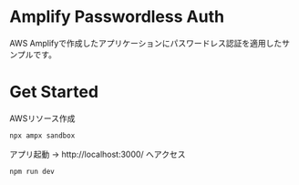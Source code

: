 # Amplify Passwordless Auth
AWS Amplifyで作成したアプリケーションにパスワードレス認証を適用したサンプルです。
# Get Started
AWSリソース作成
```bash
npx ampx sandbox
```

アプリ起動 → http://localhost:3000/ へアクセス
```bash
npm run dev
```
